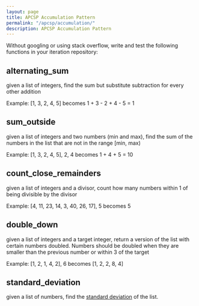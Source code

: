 ```yaml
---
layout: page
title: APCSP Accumulation Pattern
permalink: "/apcsp/accumulation/"
description: APCSP Accumulation Pattern
---
```


Without googling or using stack overflow, write and test the following functions in your iteration repository:

## alternating_sum

  given a list of integers, find the sum but substitute subtraction for every other addition

  Example: [1, 3, 2, 4, 5] becomes 1 + 3 - 2 + 4 - 5 = 1

## sum_outside

  given a list of integers and two numbers (min and max), find the sum of the numbers in the list that are not in the range [min, max)

  Example: [1, 3, 2, 4, 5], 2, 4 becomes 1 + 4 + 5 = 10

## count_close_remainders

  given a list of integers and a divisor, count how many numbers within 1 of being divisible by the divisor

  Example: [4, 11, 23, 14, 3, 40, 26, 17], 5 becomes 5 

## double_down

  given a list of integers and a target integer, return a version of the list with certain numbers doubled. Numbers should be doubled when they are smaller than the previous number or within 3 of the target

  Example: [1, 2, 1, 4, 2], 6 becomes [1, 2, 2, 8, 4]


## standard_deviation

  given a list of numbers, find the [standard deviation](http://www.mathsisfun.com/data/standard-deviation.html) of the list.